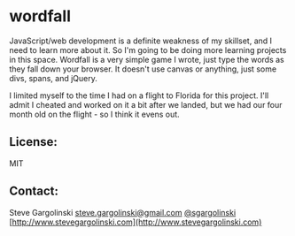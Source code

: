 wordfall
========

JavaScript/web development is a definite weakness of my skillset, and I need to learn more about it. So I'm going to be doing more learning projects in this space. Wordfall is a very simple game I wrote, just type the words as they fall down your browser. It doesn't use canvas or anything, just some divs, spans, and jQuery.

I limited myself to the time I had on a flight to Florida for this project. I'll admit I cheated and worked on it a bit after we landed, but we had our four month old on the flight - so I think it evens out.

## License:

MIT

## Contact:

Steve Gargolinski
steve.gargolinski@gmail.com
[@sgargolinski](http://twitter.com/sgargolinski)
[http://www.stevegargolinski.com](http://www.stevegargolinski.com)